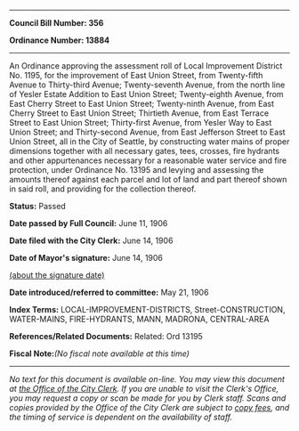 

********

**Council Bill Number: 356**
   
**Ordinance Number: 13884**
********

 An Ordinance approving the assessment roll of Local Improvement District No. 1195, for the improvement of East Union Street, from Twenty-fifth Avenue to Thirty-third Avenue; Twenty-seventh Avenue, from the north line of Yesler Estate Addition to East Union Street; Twenty-eighth Avenue, from East Cherry Street to East Union Street; Twenty-ninth Avenue, from East Cherry Street to East Union Street; Thirtieth Avenue, from East Terrace Street to East Union Street; Thirty-first Avenue, from Yesler Way to East Union Street; and Thirty-second Avenue, from East Jefferson Street to East Union Street, all in the City of Seattle, by constructing water mains of proper dimensions together with all necessary gates, tees, crosses, fire hydrants and other appurtenances necessary for a reasonable water service and fire protection, under Ordinance No. 13195 and levying and assessing the amounts thereof against each parcel and lot of land and part thereof shown in said roll, and providing for the collection thereof.

**Status:** Passed
   
**Date passed by Full Council:** June 11, 1906
   
**Date filed with the City Clerk:** June 14, 1906
   
**Date of Mayor's signature:** June 14, 1906
   
[(about the signature date)](/~public/approvaldate.htm)
   
   
   
**Date introduced/referred to committee:** May 21, 1906
   
   
**Index Terms:** LOCAL-IMPROVEMENT-DISTRICTS, Street-CONSTRUCTION, WATER-MAINS, FIRE-HYDRANTS, MANN, MADRONA, CENTRAL-AREA

**References/Related Documents:** Related: Ord 13195

**Fiscal Note:**_(No fiscal note available at this time)_
********

_No text for this document is available on-line. You may view this document at [the Office of the City Clerk](http://www.seattle.gov/leg/clerk/contactUs.htm). If you are unable to visit the Clerk's Office, you may request a copy or scan be made for you by Clerk staff. Scans and copies provided by the Office of the City Clerk are subject to [copy fees](http://clerk.seattle.gov/~public/clerkfees.htm), and the timing of service is dependent on the availability of staff._

